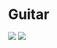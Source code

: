 # Guitar
![](http://img.blog.csdn.net/20160525221648199)
![](http://http://img.blog.csdn.net/20160525221458895)
